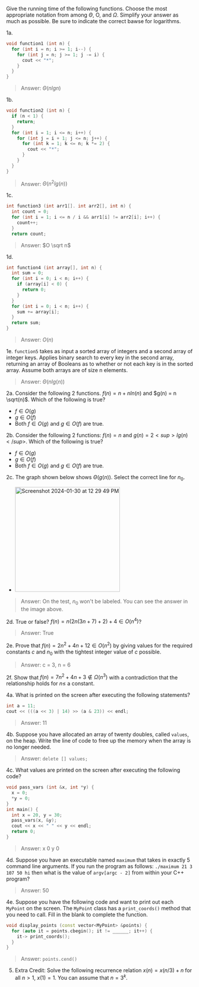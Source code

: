 Give the running time of the following functions. Choose the most appropriate notation from among $\Theta$, O, and $\Omega$. Simplify your answer
as much as possible. Be sure to indicate the correct bawse for logarithms.

1a.
```cpp
void function1 (int n) {
  for (int i = n; i >= 1; i--) {
    for (int j = n; j >= 1; j -= i) {
      cout << "*";
    }
  }
}
```
> Answer: $\Theta(n lg n)$

1b.
```cpp
void function2 (int n) {
  if (n < 1) {
    return;
  }
  for (int i = 1; i <= n; i++) {
    for (int j = i + 1; j <= n; j++) {
      for (int k = 1; k <= n; k *= 2) {
        cout << "*";
      }
    }
  }
}
```
> Answer: $\Theta(n^2 lg (n))$

1c. 
```cpp
int function3 (int arr1[]. int arr2[], int n) {
  int count = 0;
  for (int i = 1; i <= n / i && arr1[i] != arr2[i]; i++) {
    count++;
  }
  return count;
```
> Answer: $O \sqrt n$

1d. 
```cpp
int function4 (int array[], int n) {
  int sum = 0;
  for (int i = 0; i < n; i++) {
    if (array[i] < 0) {
      return 0;
    }
  }
  for (int i = 0; i < n; i++) {
    sum += array[i];
  }
  return sum;
}
```
> Answer: $O(n)$

1e. `function5` takes as input a sorted array of integers and a second array of integer keys. Applies binary search to every key in the second array, returning an array of Booleans as to whether or not each key is in the sorted array. Assume both arrays are of size n elements. 
> Answer: $\Theta(n lg(n))$

2a. Consider the following 2 functions. $f(n) = n + n ln(n)$ and $g(n) = n \sqrt(n)$. Which of the following is true?
- $f \in O(g)$
- $g \in O(f)$
- Both $f \in O(g)$ and $g \in O(f)$ are true.

2b. Consider the following 2 functions: $f(n) = n$ and $g(n) = 2<sup>lg(n)</sup>$. Which of the following is true?
- $f \in O(g)$
- $g \in O(f)$
- Both $f \in O(g)$ and $g \in O(f)$ are true.

2c. The graph shown below shows $\Theta(g(n))$. Select the correct line for $n_0$.
- <img width="282" alt="Screenshot 2024-01-30 at 12 29 49 PM" src="https://github.com/nzoladkiewicz/CS385/assets/94705730/0da59244-ec0f-412a-a755-d1f79879d0cd">

> Answer: On the test, $n_0$ won't be labeled. You can see the answer in the image above.

2d. True or false? $f(n) = n(2n(3n + 7) + 2) + 4 \in O(n^4)$?
> Answer: True

2e. Prove that $f(n) = 2n^2 + 4n + 12 \in O(n^2)$ by giving values for the required constants $c$ and $n_0$ with the tightest integer value of $c$ possible. 
> Answer: c = 3, n = 6

2f. Show that $f(n) = 7n^2 + 4n + 3 \notin \Omega(n^3)$ with a contradiction that the relationship holds for $n ≤$ a constant.

4a. What is printed on the screen after executing the following statements?
```cpp
int a = 11;
cout << (((a << 3) | 14) >> (a & 23)) << endl;
```
> Answer: 11

4b. Suppose you have allocated an array of twenty doubles, called `values`, on the heap. Write the line of code to free up the memory when the array is no longer needed.
> Answer: `delete [] values;`

4c. What values are printed on the screen after executing the following code?
```cpp
void pass_vars (int &x, int *y) {
  x = 0;
  *y = 0;
}
int main() {
  int x = 20, y = 30;
  pass_vars(x, &y);
  cout << x << " " << y << endl;
  return 0;
}
```
> Answer: x 0 y 0

4d. Suppose you have an executable named `maximum` that takes in exactly 5 command line arguments. If you run the program as follows: 
`./maximum 21 3 107 50 hi`
then what is the value of `argv[argc - 2]` from within your C++ program?
> Answer: 50

4e. Suppose you have the following code and want to print out each `MyPoint` on the screen. The `MyPoint` class has a `print_coords()` method that you need to call. Fill in the blank to complete the function.
```cpp
void display_points (const vector<MyPoint> &points) {
  for (auto it = points.cbegin(); it != ______; it++) {
    it-> print_coords();
  }
}
```
> Answer: `points.cend()`

5. Extra Credit: Solve the following recurrence relation $x(n) = x(n/3) + n$ for all $n > 1$, $x(1) = 1$. You can assume that $n = 3^k$.
